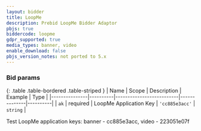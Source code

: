 ```yaml
---
layout: bidder
title: LoopMe
description: Prebid LoopMe Bidder Adaptor
pbjs: true
biddercode: loopme
gdpr_supported: true
media_types: banner, video
enable_download: false
pbjs_version_notes: not ported to 5.x
---
```


### Bid params

{: .table .table-bordered .table-striped }
| Name          | Scope    | Description              | Example      | Type     |
|---------------|----------|--------------------------|--------------|----------|
| `ak`          | required | LoopMe Application Key | `'cc885e3acc'` | `string` |

Test LoopMe application keys: banner - cc885e3acc, video - 223051e07f

